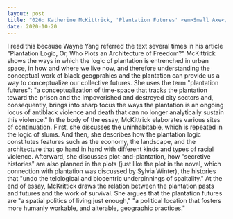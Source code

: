 ```yaml
---
layout: post
title: "026: Katherine McKittrick, 'Plantation Futures' <em>Small Axe</em> Volume 17 Number 3 (2013)"
date: 2020-10-20
---
```

I read this because Wayne Yang referred the text several times in his article "Plantation Logic, Or, Who Plots an Architecture of Freedom?" McKittrick shows the ways in which the logic of plantation is entrenched in urban space, in how and where we live now, and therefore understanding the conceptual work of black geogprahies and the plantation can provide us a way to conceptualize our collective futures. She uses the term "plantation futures": "a conceptualization of time-space that tracks the plantation toward the prison and the impoverished and destroyed city sectors and, consequently, brings into sharp focus the ways the plantation is an ongoing locus of antiblack violence and death that can no longer analytically sustain this violence." In the body of the essay, McKittrick elaborates various sites of continuation. First, she discusses the uninhabitable, which is repeated in the logic of slums. And then, she describes how the plantation logic constitutes features such as the economy, the landscape, and the architecture that go hand in hand with different kinds and types of racial violence. Afterward, she discusses plot-and-plantation, how "secretive histories" are also planned in the plots (just like the plot in the novel, which connection with plantation was discussed by Sylvia Winter), the histories that "undo the telological and biocentric underpinnings of spaitality." At the end of essay, McKrittick draws the relation between the plantation pasts and futures and the work of survival. She argues that the plantation futures are "a spatial politics of living just enough," "a political location that fosters more humanly workable, and alterable, geographic practices."
